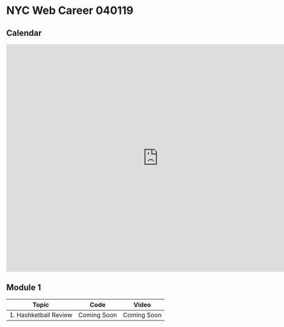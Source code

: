 # NYC Web Career 040119

## Calendar
<iframe src="https://calendar.google.com/calendar/embed?mode=WEEK&amp;height=600&amp;wkst=1&amp;bgcolor=%23FFFFFF&amp;src=flatironschool.com_p5nmm9o1912pbuhcip1gl2gjk0@group.calendar.google.com&amp;color=%23B1365F&amp;ctz=America%2FNew_York" style="border-width:0" width="800" height="600" frameborder="0" scrolling="no"></iframe>

## Module 1
| Topic            | Code                | Video                |
| -----            | ----                | -----                |
| 1. Hashketball Review | Coming Soon | Coming Soon |
